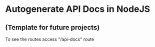 # Autogenerate API Docs in NodeJS

## (Template for future projects)

To see the routes access "/api-docs" route
